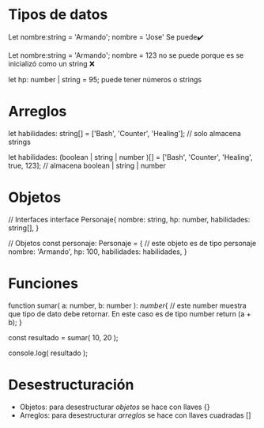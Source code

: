 # Tipos de datos
Let nombre:string = 'Armando';
nombre = 'Jose'
Se puede✔️

Let nombre:string = 'Armando';
nombre = 123
no se puede porque es se inicializó como un string ❌

let hp: number | string = 95;
puede tener números o strings

# Arreglos
let habilidades: string[] = ['Bash', 'Counter', 'Healing']; // solo almacena strings

let habilidades: (boolean | string | number )[] = ['Bash', 'Counter', 'Healing', true, 123]; // almacena boolean | string | number

# Objetos
// Interfaces
interface Personaje{
    nombre: string,
    hp: number,
    habilidades: string[],
}

// Objetos
const personaje: Personaje = { // este objeto es de tipo personaje
    nombre: 'Armando',
    hp: 100,
    habilidades: habilidades,
}

# Funciones 
function sumar( a: number, b: number ): *number*{ // este number muestra que tipo de dato debe retornar. En este caso es de tipo number
    return (a + b);
}

const resultado = sumar( 10, 20 );

console.log( resultado );

# Desestructuración
- Objetos: para desestructurar *objetos* se hace con llaves {}
- Arreglos: para desestructurar *arreglos* se hace con llaves cuadradas []